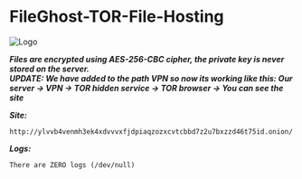 # FileGhost-TOR-File-Hosting
![Logo](https://i.imgur.com/U6IY7Bg.png)

***Files are encrypted using AES-256-CBC cipher, the private key is never stored on the server.***  
***UPDATE: We have added to the path VPN so now its working like this: Our server -> VPN -> TOR hidden service -> TOR browser -> You can see the site***

***Site:***
```
http://ylvvb4venmh3ek4xdvvvxfjdpiaqzozxcvtcbbd7z2u7bxzzd46t75id.onion/
```

***Logs:***
```
There are ZERO logs (/dev/null)
```
